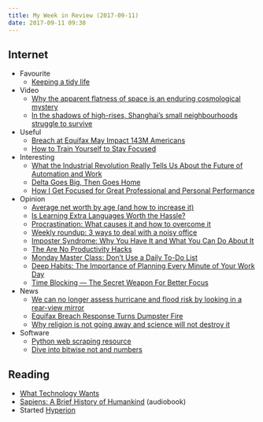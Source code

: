 ```yaml
---
title: My Week in Review (2017-09-11)
date: 2017-09-11 09:30
---
```


## Internet

* Favourite
  * [Keeping a tidy life](https://medium.com/@ctrlaltjustine/keeping-a-tidy-life-f01bbe2a9b3e)
* Video
  * [Why the apparent flatness of space is an enduring cosmological mystery](https://aeon.co/videos/why-the-apparent-flatness-of-space-is-an-enduring-cosmological-mystery)
  * [In the shadows of high-rises, Shanghai’s small neighbourhoods struggle to survive](https://aeon.co/videos/in-the-shadows-of-high-rises-shanghais-small-neighbourhoods-struggle-to-survive)
* Useful
  * [Breach at Equifax May Impact 143M Americans](https://krebsonsecurity.com/2017/09/breach-at-equifax-may-impact-143m-americans/)
  * [How to Train Yourself to Stay Focused](https://zenhabits.net/focus-training/)
* Interesting
  * [What the Industrial Revolution Really Tells Us About the Future of Automation and Work](https://cacm.acm.org/news/220768-what-the-industrial-revolution-really-tells-us-about-the-future-of-automation-and-work/fulltext)
  * [Delta Goes Big, Then Goes Home](https://www.flightradar24.com/blog/delta-goes-big-then-goes-home/)
  * [How I Get Focused for Great Professional and Personal Performance](https://www.thesimpledollar.com/how-i-get-focused-for-great-professional-and-personal-performance/)
* Opinion
  * [Average net worth by age (and how to increase it)](https://www.iwillteachyoutoberich.com/blog/average-net-worth-by-age/)
  * [Is Learning Extra Languages Worth the Hassle?](https://www.scotthyoung.com/blog/2017/09/06/language-learning-worth/)
  * [Procrastination: What causes it and how to overcome it](http://blog.rescuetime.com/2017/09/05/procrastination/)
  * [Weekly roundup: 3 ways to deal with a noisy office](http://blog.rescuetime.com/2017/08/31/weekly-roundup-noisy-office/)
  * [Imposter Syndrome: Why You Have It and What You Can Do About It](https://zapier.com/blog/what-is-imposter-syndrome/)
  * [The Are No Productivity Hacks](https://superyesmore.com//the-are-no-productivity-hacks-4a61131fb4b7d960c9537f7e63e8a5e3)
  * [Monday Master Class: Don’t Use a Daily To-Do List](http://calnewport.com/blog/2007/12/03/monday-master-class-dont-plan-your-day-with-a-to-do-list/)
  * [Deep Habits: The Importance of Planning Every Minute of Your Work Day](http://calnewport.com/blog/2013/12/21/deep-habits-the-importance-of-planning-every-minute-of-your-work-day/)
  * [Time Blocking — The Secret Weapon For Better Focus](http://www.makeuseof.com/tag/time-blocking-secret-weapon-better-focus/)
* News
  * [We can no longer assess hurricane and flood risk by looking in a rear-view mirror](https://www.technologyreview.com/s/608800/our-hurricane-risk-models-are-dangerously-out-of-date/)
  * [Equifax Breach Response Turns Dumpster Fire](https://krebsonsecurity.com/2017/09/equifax-breach-response-turns-dumpster-fire/)
  * [Why religion is not going away and science will not destroy it](https://aeon.co/ideas/why-religion-is-not-going-away-and-science-will-not-destroy-it)
* Software
  * [Python web scraping resource](http://jakeaustwick.me/python-web-scraping-resource/)
  * [Dive into bitwise not and numbers](https://remysharp.com/2017/09/08/dive-into-bitwise-not-and-numbers)

## Reading

* [What Technology Wants](https://www.goodreads.com/book/show/7954936-what-technology-wants)
* [Sapiens: A Brief History of Humankind](https://www.goodreads.com/book/show/23692271-sapiens) (audiobook)
* Started [Hyperion](https://www.goodreads.com/book/show/77566.Hyperion)
